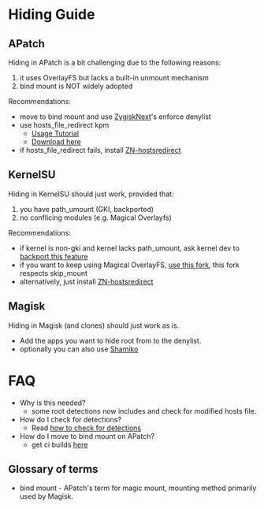 # Hiding Guide

## APatch
 Hiding in APatch is a bit challenging due to the following reasons:
  1. it uses OverlayFS but lacks a built-in unmount mechanism
  2. bind mount is NOT widely adopted

 Recommendations: 
   - move to bind mount and use [ZygiskNext](https://github.com/Dr-TSNG/ZygiskNext)'s enforce denylist
   - use hosts_file_redirect kpm
      - [Usage Tutorial](https://github.com/bindhosts/bindhosts/issues/3)
      - [Download here](https://github.com/AndroidPatch/kpm/releases)
   - if hosts_file_redirect fails, install [ZN-hostsredirect](https://github.com/aviraxp/ZN-hostsredirect/releases)

## KernelSU
 Hiding in KernelSU should just work, provided that:
  1. you have path_umount (GKI, backported)
  2. no conflicing modules (e.g. Magical Overlayfs)

 Recommendations:
  - if kernel is non-gki and kernel lacks path_umount, ask kernel dev to [backport this feature](https://github.com/tiann/KernelSU/pull/1464)
  - if you want to keep using Magical OverlayFS, [use this fork](https://github.com/backslashxx/magic_overlayfs), this fork respects skip_mount
  - alternatively, just install [ZN-hostsredirect](https://github.com/aviraxp/ZN-hostsredirect/releases)

## Magisk
 Hiding in Magisk (and clones) should just work as is.
 - Add the apps you want to hide root from to the denylist.
 - optionally you can also use [Shamiko](https://github.com/LSPosed/LSPosed.github.io/releases/)

# FAQ
 - Why is this needed?
   - some root detections now includes and check for modified hosts file.
 - How do I check for detections?
   - Read [how to check for detections](https://github.com/bindhosts/bindhosts/issues/4)
 - How do I move to bind mount on APatch?
   - get ci builds [here](https://github.com/bmax121/APatch/actions)

## Glossary of terms
 - bind mount - APatch's term for magic mount, mounting method primarily used by Magisk.
